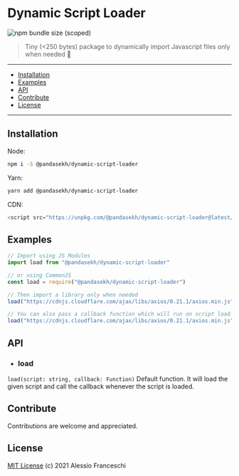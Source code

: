 # Dynamic Script Loader
![npm bundle size (scoped)](https://img.shields.io/bundlephobia/minzip/@pandasekh/dynamic-script-loader)

> Tiny (<250 bytes) package to dynamically import Javascript files only when needed 🐼

* * *

- [Installation](#installation)
- [Examples](#examples)
- [API](#api)
- [Contribute](#contribute)
- [License](#license)

* * *

## Installation

Node:

```sh
npm i -S @pandasekh/dynamic-script-loader
```

Yarn:
```sh
yarn add @pandasekh/dynamic-script-loader
```

CDN:
```js
<script src="https://unpkg.com/@pandasekh/dynamic-script-loader@latest/dist/index.umd.js" />
```

## Examples

```js
// Import using JS Modules
import load from "@pandasekh/dynamic-script-loader"

// or using CommonJS
const load = require("@pandasekh/dynamic-script-loader")

// Then import a library only when needed
load("https://cdnjs.cloudflare.com/ajax/libs/axios/0.21.1/axios.min.js")

// You can also pass a callback function which will run on script load
load("https://cdnjs.cloudflare.com/ajax/libs/axios/0.21.1/axios.min.js", () => console.log("Loaded"))
```

## API 
- ### load
`load(script: string, callback: Function)`
Default function. It will load the given script and call the callback whenever the script is loaded.

## Contribute
Contributions are welcome and appreciated.

## License
[MIT License](https://github.com/PandaSekh/Dynamic-Script-Loader/blob/master/LICENSE) (c) 2021 Alessio Franceschi